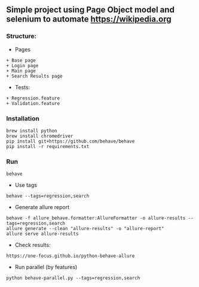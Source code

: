 ## Simple project using Page Object model and selenium to automate https://wikipedia.org
### Structure:
+ Pages
```
+ Base page 
+ Login page
+ Main page
+ Search Results page
```
+ Tests:
```
+ Regression.feature
+ Validation.feature
```
### Installation
```
brew install python
brew install chromedriver
pip install git+https://github.com/behave/behave
pip install -r requirements.txt
```
### Run 
```
behave
```
+ Use tags
```
behave --tags=regression,search
```
+ Generate allure report
```
behave -f allure_behave.formatter:AllureFormatter -o allure-results --tags=regression,search  
allure generate --clean "allure-results" -o "allure-report"
allure serve allure-results
```
+ Check results:
```
https://one-focus.github.io/python-behave-allure
```
+ Run parallel (by features)
```
python behave-parallel.py --tags=regression,search
```
